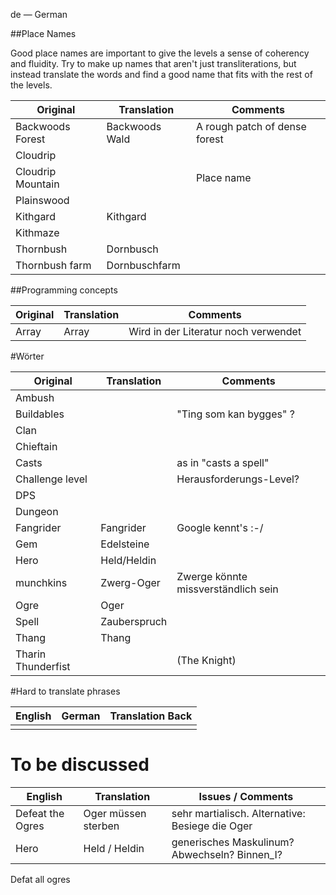 de — German

##Place Names

Good place names are important to give the levels a sense of coherency and fluidity.  Try to make up names that aren't just transliterations, but instead translate the words and find a good name that fits with the rest of the levels.

| Original         | Translation     | Comments                      |
|------------------|-----------------|-------------------------------|
| Backwoods Forest | Backwoods Wald  | A rough patch of dense forest |
| Cloudrip         |        |  |
| Cloudrip Mountain|  | Place name                    |
| Plainswood       |        |                               |
| Kithgard         | Kithgard        |                               |
| Kithmaze         |    |                               |
| Thornbush        | Dornbusch        |                 |
| Thornbush farm   | Dornbuschfarm |                               |

##Programming concepts

| Original | Translation | Comments |
|----------|-------------|----------|
| Array    | Array       | Wird in der Literatur noch verwendet|

#Wörter

| Original   | Translation    | Comments               |
|------------|----------------|------------------------|
| Ambush     |  |                        |
| Buildables |   | "Ting som kan bygges" ?|
| Clan       |          |                        |
| Chieftain  |        |                        |
| Casts      |         | as in "casts a spell"  |
|Challenge level||Herausforderungs-Level? |
| DPS        |           |       |
| Dungeon    |                |                        |
| Fangrider  | Fangrider      | Google kennt's :-/     |
| Gem        | Edelsteine     |                        |
| Hero       | Held/Heldin    |                        |
|munchkins   | Zwerg-Oger     |Zwerge könnte missverständlich sein|
| Ogre       | Oger           |               |
| Spell      | Zauberspruch   |     |
| Thang      | Thang          | |
| Tharin Thunderfist          |    | (The Knight) |

#Hard to translate phrases


|English                  |German                             |Translation Back|
|-------------------------|-----------------------------------|----------------|
||||

# To be discussed

|English               |Translation|                    Issues / Comments                                   |
|----------------------|-------------------------------|----------------------------------------------------|
|Defeat the Ogres      |Oger müssen sterben            | sehr martialisch. Alternative: Besiege die Oger    |
|Hero                  |Held / Heldin                  | generisches Maskulinum? Abwechseln? Binnen_I?      |
Defat all ogres 